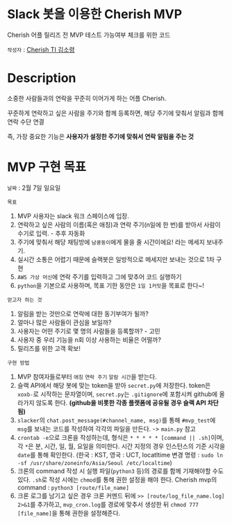# Slack 봇을 이용한 Cherish MVP
Cherish 어플 릴리즈 전 MVP 테스트 가능여부 체크를 위한 코드



`작성자` : [Cherish TI 김소령](https://soryeongk.github.io/)



# Description

소중한 사람들과의 연락을 꾸준히 이어가게 하는 어플 Cherish.

꾸준하게 연락하고 싶은 사람을 주기와 함께 등록하면, 해당 주기에 맞춰서 알림과 함께 연락 수단 연결

즉, 가장 중요한 기능은 **사용자가 설정한 주기에 맞춰서 연락 알림을 주는 것**

# MVP 구현 목표

`날짜` : 2월 7일 일요일

`목표`

1. MVP 사용자는 slack 워크 스페이스에 입장.
2. 연락하고 싶은 사람의 이름(혹은 애칭)과 연락 주기(n일에 한 번)를 받아서 사람이 수기로 입력. - 추후 자동화
3. 주기에 맞춰서 해당 채팅방에 `남쿵둥이`에게 물을 줄 시간이에요! 라는 메세지 보내주기.
4. 실시간 소통은 어렵기 때문에 슬랙봇은 일방적으로 메세지만 보내는 것으로 1차 구현
5. `AWS 가상 머신`에 연락 주기를 입력하고 그에 맞추어 코드 실행하기
6. `python`을 기본으로 사용하며, 목표 기한 동안은 `1일 1커밋`을 목표로 한다~!

`얻고자 하는 것`

1. 알림을 받는 것만으로 연락에 대한 동기부여가 될까?
2. 얼마나 많은 사람들이 관심을 보일까?
3. 사용자는 어떤 주기로 몇 명의 사람들을 등록할까? - 고민
4. 사용자 중 우리 기능을 n회 이상 사용하는 비율은 어떨까?
5. 릴리즈를 위한 고객 확보!

`구현 방법`
1. MVP 참여자들로부터 `애칭` `연락 주기` `알람 시간`을 받는다.
2. 슬랙 API에서 해당 봇에 맞는 token을 받아 `secret.py`에 저장한다. token은 `xoxb-`로 시작하는 문자열이며, `secret.py`는 `.gitignore`에 포함시켜 github에 올라가지 않도록 한다. **(github을 비롯한 각종 플랫폼에 공유될 경우 슬랙 API 차단됨)**
3. `slacker`의 `chat.post_message(#channel_name, msg)`를 통해 `#mvp_test`에 `msg`를 보내는 코드를 작성하여 각각의 파일을 만든다. -> `main.py` 참고
4. `crontab -e`으로 크론을 작성하는데, 형식은 `* * * * * [command || .sh]`이며, 각 `*`은 분, 시간, 일, 월, 요일을 의미한다. 시간 지정의 경우 인스턴스의 기준 시각을 `date`를 통해 확인한다. (한국 : KST, 영국 : UCT, locatltime 변경 명령 : `sudo ln -sf /usr/share/zoneinfo/Asia/Seoul /etc/localtime`)
5. 크론의 command 작성 시 실행 파일(`python3` 등)의 경로를 함께 기재해야할 수도 있다. `.sh`로 작성 시에는 `chmod`를 통해 권한 설정을 해야 한다. Cherish mvp의command : `python3 [route/file_name]`
6. 크론 로그를 남기고 싶은 경우 크론 커멘드 뒤에 `>> [route/log_file_name.log] 2>&1`를 추가하고, `mvp_cron.log`를 경로에 맞추서 생성한 뒤 `chmod 777 [file_name]`을 통해 권한을 설정해준다.
